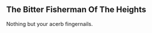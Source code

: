 The Bitter Fisherman Of The Heights
-----------------------------------
Nothing but your acerb fingernails.  
